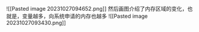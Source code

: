 ![[Pasted image 20231027094652.png]]
然后画图介绍了内存区域的变化，也就是，变量越多，向系统申请的内存也越多
![[Pasted image 20231027093430.png]]
